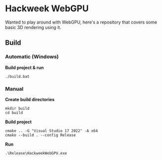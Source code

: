 # Hackweek WebGPU

Wanted to play around with WebGPU, here's a repository that covers some basic 3D rendering using it.

## Build

### Automatic (Windows)

**Build project & run**

```
./build.bat
```

### Manual

**Create build directories**

```
mkdir build
cd build
```

**Build project**

```
cmake .. -G "Visual Studio 17 2022" -A x64
cmake --build . --config Release
```

**Run**

```
.\Release\HackweekWebGPU.exe
```